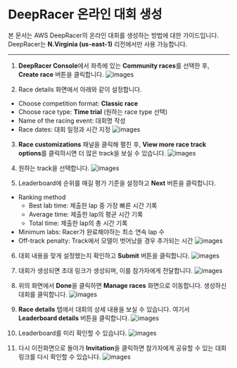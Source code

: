 # DeepRacer 온라인 대회 생성

본 문서는 AWS DeepRacer의 온라인 대회를 생성하는 방법에 대한 가이드입니다.
DeepRacer는 **N.Virginia (us-east-1)** 리전에서만 사용 가능합니다.

---

1. **DeepRacer Console**에서 좌측에 있는 **Community races**를 선택한 후, **Create race** 버튼을 클릭합니다.
![images](/images/race-console.png)

2. Race details 화면에서 아래와 같이 설정합니다.
- Choose competition format: **Classic race**
- Choose race type: **Time trial** (원하는 race type 선택)
- Name of the racing event: 대회명 작성 
- Race dates: 대회 일정과 시간 지정
![images](/images/specify-race.png)

3. **Race customizations** 패널을 클릭해 펼친 후, **View more race track options**를 클릭하시면 더 많은 track을 보실 수 있습니다.
![images](/images/choose-race.png)

4. 원하는 track을 선택합니다.
![images](/images/race-type.png)

5. Leaderboard에 순위를 매길 평가 기준을 설정하고 **Next** 버튼을 클릭합니다.
- Ranking method
  - Best lab time: 제출한 lap 중 가장 빠른 시간 기록 
  - Average time: 제출한 lap의 평균 시간 기록
  - Total time: 제출한 lap의 총 시간 기록
- Minimum labs: Racer가 완료해야하는 최소 연속 lap 수
- Off-track penalty: Track에서 모델이 벗어났을 경우 추가되는 시간
![images](/images/options.png)

6. 대회 내용을 맞게 설정했는지 확인하고 **Submit** 버튼을 클릭합니다.
![images](/images/submit.png)

7. 대회가 생성되면 초대 링크가 생성되며, 이를 참가자에게 전달합니다. 
![images](/images/invitation-link.png)

8. 위의 화면에서 **Done**을 클릭하면 **Manage races** 화면으로 이동합니다. 생성하신 대회를 클릭합니다.
![images](/images/click-race.png)

9. **Race details** 탭에서 대회의 상세 내용을 보실 수 있습니다. 여기서 **Leaderboard details** 버튼을 클릭합니다.
![images](/images/race-details.png)

10. Leaderboard를 미리 확인할 수 있습니다.
![images](/images/leaderboard.png)

11. 다시 이전화면으로 돌아가 **Invitation**을 클릭하면 참가자에게 공유할 수 있는 대회 링크를 다시 확인할 수 있습니다.
![images](/images/invitation.png)

